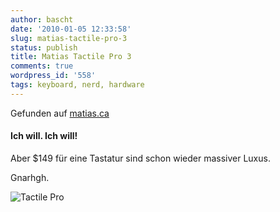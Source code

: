 ```yaml
---
author: bascht
date: '2010-01-05 12:33:58'
slug: matias-tactile-pro-3
status: publish
title: Matias Tactile Pro 3
comments: true
wordpress_id: '558'
tags: keyboard, nerd, hardware
---
```

Gefunden auf [matias.ca](http://matias.ca/tactilepro3/)

#### Ich will. Ich will!   

Aber $149 für eine Tastatur sind schon wieder massiver Luxus.

Gnarhgh.

![Tactile Pro](/blog/2010-01-05-matias-tactile-pro-3/media_httpmatiascatac_shjly-scaled1000.jpg)


